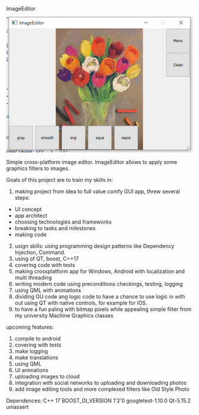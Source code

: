ImageEditor

![App main window](Images/flowers_aqua.png)

Simple cross-platform image editor. 
ImageEditor allows to apply some graphics filters to images.

Goals of this project are to train my skills in:

1. making project from idea to full value comfy GUI app, threw several steps: 
- UI concept 
- app architect
- choosing technologies and frameworks
- breaking to tasks and milestones
- making code
2. usign skills: using programming design patterns like Dependency Injection, Command.
3. using of QT, boost, C++17
4. covering code with tests
5. making crossplatform app for Windows, Android with localization and multi threading
6. writing modern code using preconditions checkings, testing, logging
7. using QML with animations
8. dividing GU code ang logic code to have a chance to use logic in with out using QT with native controls, for example for IOS.
9. to have a fun paling with bitmap pixels while appealing simple filter from my university Machine Graphics classes

upcoming features:
1. compile to android
2. covering with tests
3. make logging
4. make translations
5. using QML
6. UI animations
7. uploading images to cloud
8. integration with social networks to uploading and downloading photos
9. add image editing tools and more complexed filters like Old Style Photo

 
Dependences:
C++ 17
BOOST_DI_VERSION 1'2'0
googletest-1.10.0
Qt-5.15.2
uniassert
